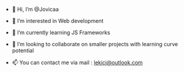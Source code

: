 - 👋 Hi, I’m @Jovicaa
- 👀 I’m interested in Web development
- 🌱 I’m currently learning JS Frameworks
- 💞️ I’m looking to collaborate on smaller projects with learning curve potential
 
- 📫 You can contact me via mail : lekicj@outlook.com
